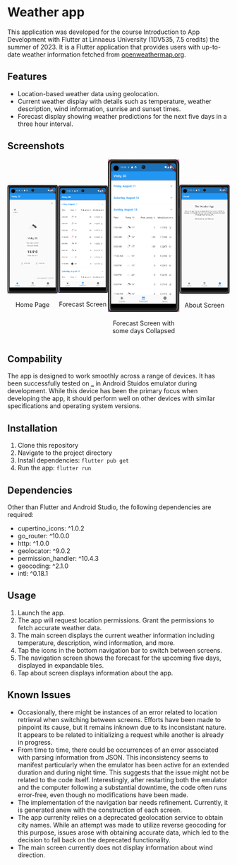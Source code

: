 # Weather app

This application was developed for the course Introduction to App Development with Flutter at Linnaeus University (1DV535, 7.5 credits) the summer of 2023. It is a Flutter application that provides users with up-to-date weather information fetched from [openweathermap.org](https://openweathermap.org).

## Features

- Location-based weather data using geolocation.
- Current weather display with details such as temperature, weather description, wind information, sunrise and sunset times.
- Forecast display showing weather predictions for the next five days in a three hour interval.

## Screenshots

<div style="display: flex; justify-content: space-between; align-items: center;">
  <div>
    <img src="/my_app/assets/screenshots/home.png" alt="The home page" width="200"/>
    <p style="text-align: center;">Home Page</p>
  </div>
  <br>
  <div>
    <img src="/my_app/assets/screenshots/forecast.png" alt="The forecast screen" width="200"/>
    <p style="text-align: center;">Forecast Screen</p>
  </div>
  <br>
  <div>
    <img src="/my_app/assets/screenshots/forecast_collapsed.png" alt="The forecast screen with some days collapsed" width="200"/>
    <p style="text-align: center;">Forecast Screen  with some days Collapsed</p>
  </div>
  <br>
  <div>
    <img src="/my_app/assets/screenshots/about.png" alt="The about screen" width="200"/>
    <p style="text-align: center;">About Screen</p>
  </div>
</div>


## Compability

The app is designed to work smoothly across a range of devices. It has been successfully tested on **\_** in Android Stuidos emulator during development. While this device has been the primary focus when developing the app, it should perform well on other devices with similar specifications and operating system versions.

## Installation

1. Clone this repository
2. Navigate to the project directory
3. Install dependencies: `flutter pub get`
4. Run the app: `flutter run`

## Dependencies

Other than Flutter and Android Studio, the following dependencies are required:

- cupertino_icons: ^1.0.2
- go_router: ^10.0.0
- http: ^1.0.0
- geolocator: ^9.0.2
- permission_handler: ^10.4.3
- geocoding: ^2.1.0
- intl: ^0.18.1

## Usage

1. Launch the app.
2. The app will request location permissions. Grant the permissions to fetch accurate weather data.
3. The main screen displays the current weather information including temperature, description, wind information, and more.
4. Tap the icons in the bottom navigation bar to switch between screens.
5. The navigation screen shows the forecast for the upcoming five days, displayed in expandable tiles.
6. Tap about screen displays information about the app.

## Known Issues

- Occasionally, there might be instances of an error related to location retrieval when switching between screens. Efforts have been made to pinpoint its cause, but it remains inknown due to its inconsistant nature. It appears to be related to initializing a request while another is already in progress.
- From time to time, there could be occurrences of an error associated with parsing information from JSON. This inconsistency seems to manifest particularly when the emulator has been active for an extended duration and during night time. This suggests that the issue might not be related to the code itself. Interestingly, after restarting both the emulator and the computer following a substantial downtime, the code often runs error-free, even though no modifications have been made. 
- The implementation of the navigation bar needs refinement. Currently, it is generated anew with the construction of each screen.
- The app currenlty relies on a deprecated geolocation service to obtain city names. While an attempt was made to utilize reverse geocoding for this purpose, issues arose with obtaining accurate data, which led to the decision to fall back on the deprecated functionality.
- The main screen currently does not display information about wind direction.
